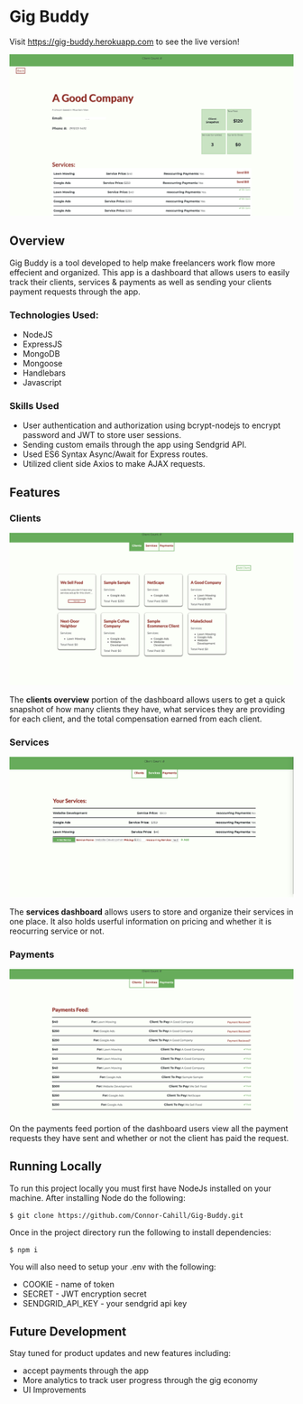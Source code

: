 # Gig Buddy 
Visit https://gig-buddy.herokuapp.com to see the live version!

![Image Of App](public/assets/Screen&#32;Shot&#32;2019-01-16&#32;at&#32;8.47.04&#32;PM.png)

## Overview
Gig Buddy is a tool developed to help make freelancers work flow more effecient and organized. This app is a dashboard that allows users to easily track their clients, services & payments as well as sending your clients payment requests through the app.
### Technologies Used:
- NodeJS
- ExpressJS
- MongoDB 
- Mongoose
- Handlebars 
- Javascript
  
### Skills Used
- User authentication and authorization using bcrypt-nodejs to encrypt password and JWT to store user sessions.
- Sending custom emails through the app using Sendgrid API.
- Used ES6 Syntax Async/Await for Express routes.
- Utilized client side Axios to make AJAX requests.

## Features
### Clients
![Image of client dashboard](public/assets/Screen&#32;Shot&#32;2019-01-17&#32;at&#32;9.10.05&#32;PM.png)

The **clients overview** portion of the dashboard allows users to get a quick snapshot of how many clients they have, what services they are providing for each client, and the total compensation earned from each client.

### Services
![Gif of services dashboard](public/assets/Screen&#32;Shot&#32;2019-01-17&#32;at&#32;9.49.22&#32;PM.png)

The **services dashboard** allows users to store and organize their services in one place. It also holds userful information on pricing and whether it is reocurring service or not.

### Payments
![payments feed dashboard](public/assets/Screen&#32;Shot&#32;2019-01-17&#32;at&#32;9.59.53&#32;PM.png)
On the payments feed portion of the dashboard users view all the payment requests they have sent and whether or not the client has paid the request.

## Running Locally
To run this project locally you must first have NodeJs installed on your machine. After installing Node do the following:

    $ git clone https://github.com/Connor-Cahill/Gig-Buddy.git

  Once in the project directory run the following to install dependencies:

    $ npm i

You will also need to setup your .env with the following:
  - COOKIE - name of token
  - SECRET - JWT encryption secret
  - SENDGRID_API_KEY - your sendgrid api key
  
## Future Development
Stay tuned for product updates and new features including:
- accept payments through the app 
- More analytics to track user progress through the gig economy
- UI Improvements 
  

  